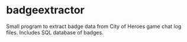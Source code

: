# badgeextractor
Small program to extract badge data from City of Heroes game chat log files. Includes SQL database of badges.
